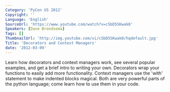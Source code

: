 ```yaml
---
Category: 'PyCon US 2012'
Copyright: ''
Language: 'English'
SourceUrl: 'https://www.youtube.com/watch?v=cSbD5SKwak0'
Speakers: [Dave Brondsema]
Tags: []
ThumbnailUrl: 'http://img.youtube.com/vi/cSbD5SKwak0/hqdefault.jpg'
Title: 'Decorators and Context Managers'
date: '2012-03-09'
---
```

Learn how decorators and context managers work, see several popular examples,
and get a brief intro to writing your own. Decorators wrap your functions to
easily add more functionality. Context managers use the 'with' statement to
make indented blocks magical. Both are very powerful parts of the python
language; come learn how to use them in your code.

